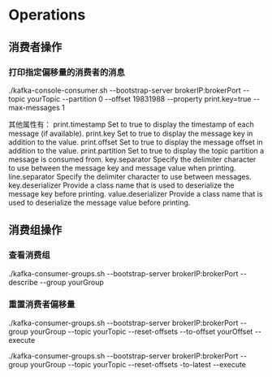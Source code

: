 # Operations


## 消费者操作

### 打印指定偏移量的消费者的消息

./kafka-console-consumer.sh --bootstrap-server brokerIP:brokerPort --topic  yourTopic  --partition 0 --offset 19831988 --property print.key=true --max-messages 1

其他属性有：
print.timestamp Set to true to display the timestamp of each message (if available).
print.key Set to true to display the message key in addition to the value.
print.offset Set to true to display the message offset in addition to the value.
print.partition Set to true to display the topic partition a message is consumed from.
key.separator Specify the delimiter character to use between the message key and message value when
printing.
line.separator Specify the delimiter character to use between messages.
key.deserializer Provide a class name that is used to deserialize the message key before printing.
value.deserializer Provide a class name that is used to deserialize the message value before printing.


## 消费组操作

### 查看消费组

./kafka-consumer-groups.sh --bootstrap-server brokerIP:brokerPort   --describe --group yourGroup

### 重置消费者偏移量

./kafka-consumer-groups.sh --bootstrap-server brokerIP:brokerPort  --group yourGroup  --topic yourTopic --reset-offsets --to-offset yourOffset --execute

./kafka-consumer-groups.sh --bootstrap-server brokerIP:brokerPort  --group yourGroup  --topic yourTopic --reset-offsets -to-latest --execute

